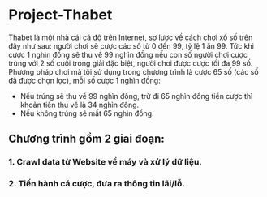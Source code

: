 # Project-Thabet

Thabet là một nhà cái cá độ trên Internet, sơ lược về cách chơi xổ số trên đây như sau: người chơi sẽ cược các số từ 0 đến 99, tỷ lệ 1 ăn 99. Tức khi cược 1 nghìn đồng sẽ thu về 99 nghìn đồng nếu con số người chơi cược trùng với 2 số cuối trong giải đặc biệt, người chơi được cược tối đa 99 số.
Phương pháp chơi mà tôi sử dụng trong chương trình là cược 65 số (các số đã được chọn lọc), mỗi số cược 1 nghìn đồng:
* Nếu trúng sẽ thu về 99 nghìn đồng, trừ đi 65 nghìn đồng tiền cược thì khoản tiền thu về là 34 nghìn đồng.
* Nếu không trúng sẽ mất 65 nghìn đồng.

## Chương trình gồm 2 giai đoạn:
### 1. Crawl data từ Website về máy và xử lý dữ liệu.
### 2. Tiến hành cá cược, đưa ra thông tin lãi/lỗ.